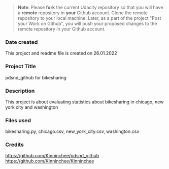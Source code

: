 >**Note**: Please **fork** the current Udacity repository so that you will have a **remote** repository in **your** Github account. Clone the remote repository to your local machine. Later, as a part of the project "Post your Work on Github", you will push your proposed changes to the remote repository in your Github account.

### Date created
This project and readme file is created on 26.01.2022

### Project Title
pdsnd_github for bikesharing

### Description
This project is about evaluating statistics about bikesharing in chicago, new york city and washington

### Files used
bikesharing.py, chicago.csv, new_york_city.csv, washington.csv

### Credits
https://github.com/Kinninchee/pdsnd_github
https://github.com/Kinninchee/Kinninchee
